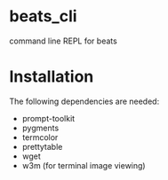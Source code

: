 # beats_cli
command line REPL for beats

# Installation
The following dependencies are needed:
* prompt-toolkit
* pygments
* termcolor
* prettytable
* wget
* w3m (for terminal image viewing)
